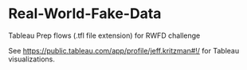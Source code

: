 # Real-World-Fake-Data
Tableau Prep flows (.tfl file extension) for RWFD challenge

See https://public.tableau.com/app/profile/jeff.kritzman#!/ for Tableau visualizations.
